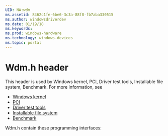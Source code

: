 ```yaml
---
UID: NA:wdm
ms.assetid: 8462c1fe-6be6-3c3a-88f8-fb7aba330515
ms.author: windowsdriverdev
ms.date: 01/19/18
ms.keywords: 
ms.prod: windows-hardware
ms.technology: windows-devices
ms.topic: portal
---
```


# Wdm.h header



This header is used by Windows kernel, PCI, Driver test tools, Installable file system, Benchmark. For more information, see
- [Windows kernel](../_kernel/index.md)
- [PCI](../_PCI/index.md)
- [Driver test tools](../_devtest/index.md)
- [Installable file system](../_ifsk/index.md)
- [Benchmark](../_Benchmark/index.md)

Wdm.h contain these programming interfaces:

